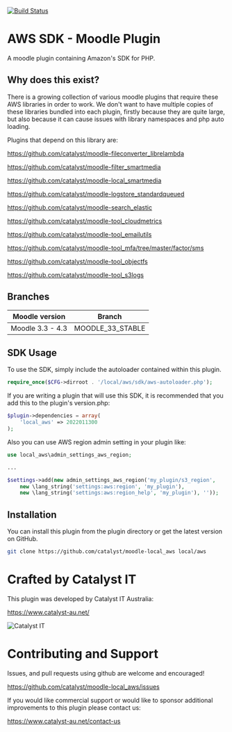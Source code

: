 [![Build Status](https://github.com/catalyst/moodle-local_aws/actions/workflows/ci.yml/badge.svg)](https://github.com/catalyst/moodle-local_aws/actions)

# AWS SDK - Moodle Plugin

A moodle plugin containing Amazon's SDK for PHP.
 
## Why does this exist? ##

There is a growing collection of various moodle plugins that require these AWS libraries in order to work.
We don't want to have multiple copies of these libraries bundled into each plugin, firstly because they
are quite large, but also because it can cause issues with library namespaces and php auto loading.

Plugins that depend on this library are:

https://github.com/catalyst/moodle-fileconverter_librelambda

https://github.com/catalyst/moodle-filter_smartmedia

https://github.com/catalyst/moodle-local_smartmedia

https://github.com/catalyst/moodle-logstore_standardqueued

https://github.com/catalyst/moodle-search_elastic

https://github.com/catalyst/moodle-tool_cloudmetrics

https://github.com/catalyst/moodle-tool_emailutils

https://github.com/catalyst/moodle-tool_mfa/tree/master/factor/sms

https://github.com/catalyst/moodle-tool_objectfs

https://github.com/catalyst/moodle-tool_s3logs


## Branches

| Moodle version   | Branch           |
|------------------| ---------------- |
| Moodle 3.3 - 4.3 | MOODLE_33_STABLE |

## SDK Usage

To use the SDK, simply include the autoloader contained within this plugin.

```php
require_once($CFG->dirroot . '/local/aws/sdk/aws-autoloader.php');
```

If you are writing a plugin that will use this SDK, it is recommended that you add this to the plugin's version.php:

```php
$plugin->dependencies = array(
    'local_aws' => 2022011300
);
```

Also you can use AWS region admin setting in your plugin like:

```php
use local_aws\admin_settings_aws_region;

...

$settings->add(new admin_settings_aws_region('my_plugin/s3_region',
    new \lang_string('settings:aws:region', 'my_plugin'),
    new \lang_string('settings:aws:region_help', 'my_plugin'), ''));

```


## Installation

You can install this plugin from the plugin directory or get the latest version
on GitHub.

```bash
git clone https://github.com/catalyst/moodle-local_aws local/aws
```

# Crafted by Catalyst IT


This plugin was developed by Catalyst IT Australia:

https://www.catalyst-au.net/

![Catalyst IT](/pix/catalyst-logo.png?raw=true)


# Contributing and Support

Issues, and pull requests using github are welcome and encouraged! 

https://github.com/catalyst/moodle-local_aws/issues

If you would like commercial support or would like to sponsor additional improvements
to this plugin please contact us:

https://www.catalyst-au.net/contact-us
